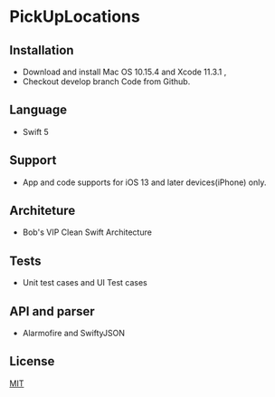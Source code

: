 # PickUpLocations

## Installation

- Download and install Mac OS 10.15.4 and Xcode 11.3.1  , 
- Checkout develop branch Code from Github.

## Language
- Swift 5

## Support
- App and code supports for iOS 13 and later devices(iPhone) only.

## Architeture
- Bob's VIP Clean Swift Architecture

## Tests
- Unit test cases and UI Test cases

## API and parser
- Alarmofire and SwiftyJSON

## License
[MIT](https://choosealicense.com/licenses/mit/)
